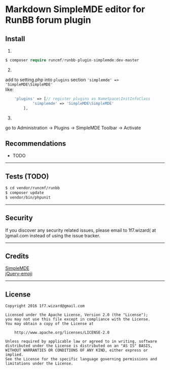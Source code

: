 # Markdown SimpleMDE editor for RunBB forum plugin


## Install
1.
```php
$ composer require runcmf/runbb-plugin-simplemde:dev-master
```

2.  
add to setting.php into `plugins` section `'simplemde' => 'SimpleMDE\SimpleMDE'`  
  like:
```php
    'plugins' => [// register plugins as NameSpace\InitInfoClass
            'simplemde' => 'SimpleMDE\SimpleMDE'
        ],
```
3.  
go to Administration -> Plugins -> SimpleMDE Toolbar -> Activate  


## Recommendations

* TODO


---
## Tests (TODO)
```bash
$ cd vendor/runcmf/runbb
$ composer update
$ vendor/bin/phpunit
```
---  
## Security  

If you discover any security related issues, please email to 1f7.wizard( at )gmail.com instead of using the issue tracker.  

---
## Credits
[SimpleMDE](https://github.com/NextStepWebs/simplemde-markdown-editor)  
[jQuery-emoji](https://github.com/eshengsky/jQuery-emoji)  


---
## License
 
```
Copyright 2016 1f7.wizard@gmail.com

Licensed under the Apache License, Version 2.0 (the "License");
you may not use this file except in compliance with the License.
You may obtain a copy of the License at

    http://www.apache.org/licenses/LICENSE-2.0

Unless required by applicable law or agreed to in writing, software
distributed under the License is distributed on an "AS IS" BASIS,
WITHOUT WARRANTIES OR CONDITIONS OF ANY KIND, either express or implied.
See the License for the specific language governing permissions and
limitations under the License.
```

